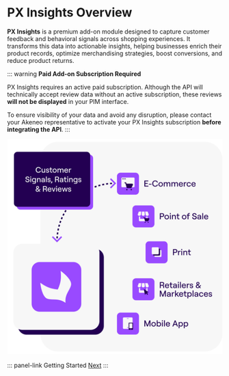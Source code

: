 # PX Insights Overview

**PX Insights** is a premium add-on module designed to capture customer feedback and behavioral signals across shopping experiences. It transforms this data into actionable insights, helping businesses enrich their product records, optimize merchandising strategies, boost conversions, and reduce product returns.

::: warning
**Paid Add-on Subscription Required**

PX Insights requires an active paid subscription.
Although the API will technically accept review data without an active subscription, these reviews **will not be displayed** in your PIM interface.

To ensure visibility of your data and avoid any disruption, please contact your Akeneo representative to activate your PX Insights subscription **before integrating the API**.
:::

![overview-schema.png](../img/px-insights/overview-schema.png)

::: panel-link Getting Started [Next](/px-insights/getting-started.html)
:::
